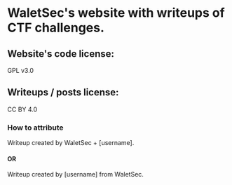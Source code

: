 # WaletSec's website with writeups of CTF challenges.

## Website's code license:
GPL v3.0

## Writeups / posts license:
CC BY 4.0

### How to attribute
Writeup created by WaletSec + \[username\].
#### OR
Writeup created by \[username\] from WaletSec.
